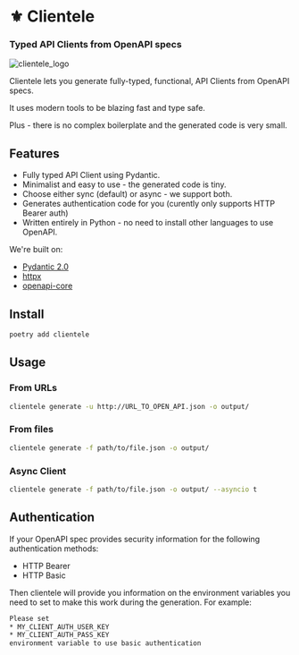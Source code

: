 #  ⚜️ Clientele

### Typed API Clients from OpenAPI specs

![clientele_logo](https://github.com/beckett-software/clientele/blob/main/docs/clientele.jpeg?raw=true)

Clientele lets you generate fully-typed, functional, API Clients from OpenAPI specs.

It uses modern tools to be blazing fast and type safe. 

Plus - there is no complex boilerplate and the generated code is very small.

## Features

* Fully typed API Client using Pydantic.
* Minimalist and easy to use - the generated code is tiny.
* Choose either sync (default) or async - we support both.
* Generates authentication code for you (curently only supports HTTP Bearer auth)
* Written entirely in Python - no need to install other languages to use OpenAPI.

We're built on:

* [Pydantic 2.0](https://docs.pydantic.dev/latest/)
* [httpx](https://www.python-httpx.org/)
* [openapi-core](https://openapi-core.readthedocs.io/en/latest/)

## Install

```sh
poetry add clientele
```

## Usage

### From URLs

```sh
clientele generate -u http://URL_TO_OPEN_API.json -o output/
```

### From files

```sh
clientele generate -f path/to/file.json -o output/
```

### Async Client

```sh
clientele generate -f path/to/file.json -o output/ --asyncio t
```

## Authentication

If your OpenAPI spec provides security information for the following authentication methods:

* HTTP Bearer
* HTTP Basic

Then clientele will provide you information on the environment variables you need to set to
make this work during the generation. For example:

```sh
Please set
* MY_CLIENT_AUTH_USER_KEY
* MY_CLIENT_AUTH_PASS_KEY
environment variable to use basic authentication
```

